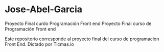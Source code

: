 # Jose-Abel-Garcia
Proyecto Final curdo Programación Front end
Proyecto Final curso de Programación Front end

Este repositorio corresponde al proyecto final del curso de programacion Front End.
Dictado por Ticmas.io
